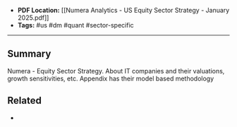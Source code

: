 
- **PDF Location:** [[Numera Analytics - US Equity Sector Strategy - January 2025.pdf]]
- **Tags:** #us #dm #quant #sector-specific 

---
## Summary

Numera - Equity Sector Strategy. About IT companies and their valuations, growth sensitivities, etc. Appendix has their model based methodology
## Related
- 


